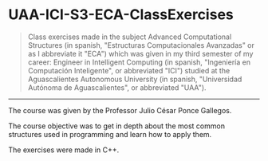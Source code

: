 # UAA-ICI-S3-ECA-ClassExercises

> Class exercises made in the subject Advanced Computational Structures (in spanish, "Estructuras Computacionales Avanzadas" or as I abbreviate it "ECA") which was given in my third semester of my career: Engineer in Intelligent Computing (in spanish, "Ingeniería en Computación Inteligente", or abbreviated "ICI") studied at the Aguascalientes Autonomous University (in spanish, "Universidad Autónoma de Aguascalientes", or abbreviated "UAA").

---

The course was given by the Professor Julio César Ponce Gallegos.

The course objective was to get in depth about the most common structures used in programming and learn how to apply them.

The exercises were made in C++.
